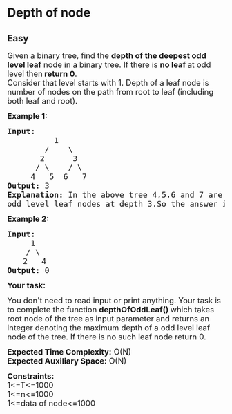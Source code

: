 # Depth of node
## Easy
<div class="problems_problem_content__Xm_eO"><p><span style="font-size:18px">Given a binary tree, find&nbsp;the <strong>depth of the deepest odd level leaf</strong> node in a binary tree. If there is <strong>no leaf </strong>at odd level then<strong> return 0</strong>.<br>
Consider that level starts with 1.&nbsp;Depth of a leaf node is number of nodes on the path from root to leaf (including both leaf and root).</span></p>

<p><strong><span style="font-size:18px">Example 1:</span></strong></p>

<pre><strong><span style="font-size:18px">Input: </span></strong><span style="font-size:18px">
&nbsp;         1
&nbsp;       /    \
&nbsp;      2      3
&nbsp;     / \    / \
&nbsp;    4   5  6   7</span>
<strong><span style="font-size:18px">Output: </span></strong><span style="font-size:18px">3</span>
<span style="font-size:18px"><strong>Explanation: </strong>In the above tree 4,5,6 and 7 are</span>
<span style="font-size:18px">odd level leaf nodes at depth 3.So the answer is 3.</span>
</pre>

<p><span style="font-size:18px"><strong>Example 2:</strong></span></p>

<pre><strong><span style="font-size:18px">Input: </span></strong><span style="font-size:18px">
     1
    / \</span>
   <span style="font-size:18px"> 2   4</span>
<span style="font-size:18px"><strong>Output:</strong> 0</span>
</pre>

<p><strong><span style="font-size:18px">Your task:</span></strong></p>

<p><span style="font-size:18px">You don't need to read input or print anything. Your task is to complete the function&nbsp;<strong>depthOfOddLeaf</strong></span><span style="font-size:18px"><strong>()&nbsp;</strong>which takes root node of the tree as input parameter and returns an integer denoting the maximum depth of a odd level&nbsp;leaf node of the tree. If there is no such leaf node return 0.</span></p>

<p><span style="font-size:18px"><strong>Expected Time Complexity:</strong>&nbsp;O(N)<br>
<strong>Expected Auxiliary Space:</strong>&nbsp;O(N)</span></p>

<p><span style="font-size:18px"><strong>Constraints:</strong><br>
1&lt;=T&lt;=1000<br>
1&lt;=n&lt;=1000<br>
1&lt;=data of node&lt;=1000</span></p>
</div>